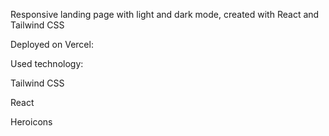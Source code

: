 Responsive landing page with light and dark mode, created with React and Tailwind CSS

Deployed on Vercel:

Used technology:

Tailwind CSS

React

Heroicons
